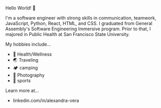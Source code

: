 Hello World! 👋

I'm a software engineer with strong skills in communication, teamwork, JavaScript, Python, React, HTML, and CSS. I graduated from General Assembly's Software Engineering Immersive program. Prior to that, I majored in Public Health at San Francisco State University.

My hobbies include...

- 🌱 Health/Wellness
- 🌏 Traveling 
- 🏕 camping
- 📸 Photography
- 🏀 sports

Learn more at...

- linkedin.com/in/alexandra-vera


<!---
alexvera1/alexvera1 is a ✨ special ✨ repository because its `README.md` (this file) appears on your GitHub profile.
You can click the Preview link to take a look at your changes.
--->
